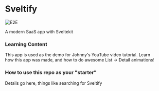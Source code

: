 # Sveltify

![E2E](https://github.com/kirso/sveltekit-saas/actions/workflows/playwright.yaml/badge.svg)

A modern SaaS app with Sveltekit

### Learning Content

This app is used as the demo for Johnny's [](https://www.youtube.com/watch?v=suuxXrMs5P4) YouTube video tutorial. Learn how this app was made, and how to do awesome List -> Detail animations!

### How to use this repo as your "starter"

Details go here, things like searching for Sveltify
